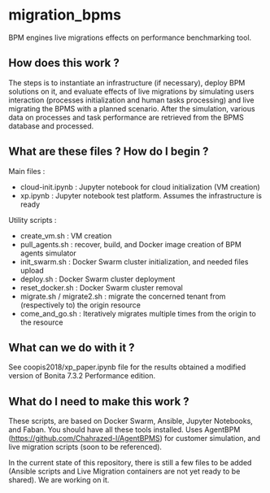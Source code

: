 # migration_bpms

BPM engines live migrations effects on performance benchmarking tool.

## How does this work ?
The steps is to instantiate an infrastructure (if necessary), deploy BPM solutions on it, and evaluate effects of live migrations by simulating users interaction (processes initialization and human tasks processing) and live migrating the BPMS with a planned scenario. 
After the simulation, various data on processes and task performance are retrieved from the BPMS database and processed.

## What are these files ? How do I begin ?

Main files :
* cloud-init.ipynb : Jupyter notebook for cloud initialization (VM creation)
* xp.ipynb : Jupyter notebook test platform. Assumes the infrastructure is ready 

Utility scripts :
* create_vm.sh : VM creation
* pull_agents.sh : recover, build, and Docker image creation of BPM agents simulator 
* init_swarm.sh : Docker Swarm cluster initialization, and needed files upload
* deploy.sh : Docker Swarm cluster deployment
* reset_docker.sh : Docker Swarm cluster removal
* migrate.sh / migrate2.sh : migrate the concerned tenant from (respectively to) the origin resource
* come_and_go.sh : Iteratively migrates multiple times from the origin to the resource 

## What can we do with it ?

See coopis2018/xp_paper.ipynb file for the results obtained a modified version of Bonita 7.3.2 Performance edition. 


## What do I need to make this work ?

These scripts, are based on Docker Swarm, Ansible, Jupyter Notebooks, and Faban. You should have all these tools installed. 
Uses AgentBPM (https://github.com/Chahrazed-l/AgentBPMS) for customer simulation, and live migration scripts (soon to be referenced).

In the current state of this repository, there is still a few files to be added (Ansible scripts and Live Migration containers are not yet ready to be shared). We are working on it.



